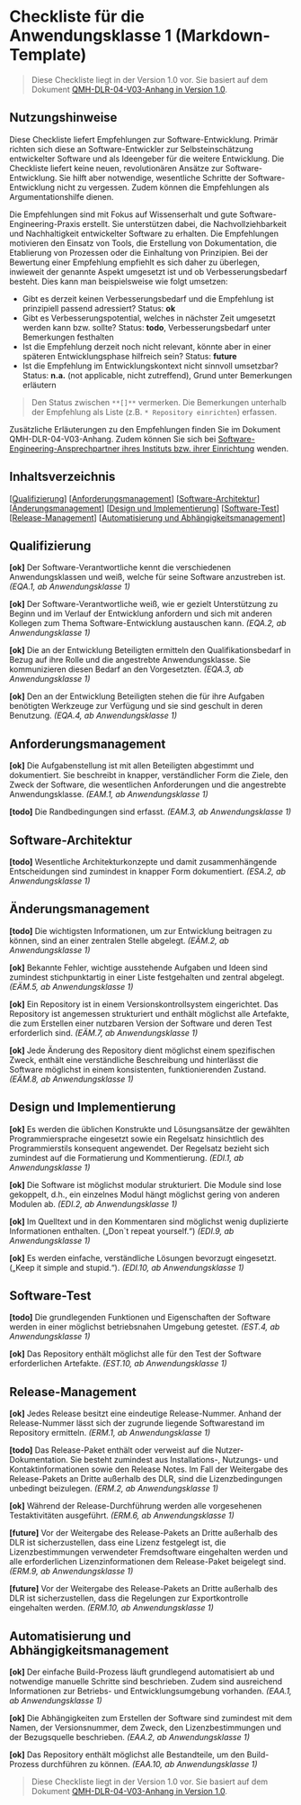 # Checkliste für die Anwendungsklasse 1 (Markdown-Template)
> Diese Checkliste liegt in der Version 1.0 vor. Sie basiert auf dem Dokument [QMH-DLR-04-V03-Anhang in Version 1.0](http://portal.dlr.de/Qualitaetsmanagement/QMH/QMH/Teil2/QMH-DLR-04-V03-Anhang.pdf).

## Nutzungshinweise
Diese Checkliste liefert Empfehlungen zur Software-Entwicklung. Primär richten sich diese an Software-Entwickler zur Selbsteinschätzung entwickelter Software und als Ideengeber für die weitere Entwicklung. Die Checkliste liefert keine neuen, revolutionären Ansätze zur Software-Entwicklung. Sie hilft aber notwendige, wesentliche Schritte der Software-Entwicklung nicht zu vergessen. Zudem können die Empfehlungen als Argumentationshilfe dienen.

Die Empfehlungen sind mit Fokus auf Wissenserhalt und gute Software-Engineering-Praxis erstellt. Sie unterstützen dabei, die Nachvollziehbarkeit und Nachhaltigkeit entwickelter Software zu erhalten. Die Empfehlungen motivieren den Einsatz von Tools, die Erstellung von Dokumentation, die Etablierung von Prozessen oder die Einhaltung von Prinzipien. Bei der Bewertung einer Empfehlung empfiehlt es sich daher zu überlegen, inwieweit der genannte Aspekt umgesetzt ist und ob Verbesserungsbedarf besteht. Dies kann man beispielsweise wie folgt umsetzen:

* Gibt es derzeit keinen Verbesserungsbedarf und die Empfehlung ist prinzipiell passend adressiert? Status: **ok**
* Gibt es Verbesserungspotential, welches in nächster Zeit umgesetzt werden kann bzw. sollte? Status: **todo**, Verbesserungsbedarf unter Bemerkungen festhalten
* Ist die Empfehlung derzeit noch nicht relevant, könnte aber in einer späteren Entwicklungsphase hilfreich sein? Status: **future**
* Ist die Empfehlung im Entwicklungskontext nicht sinnvoll umsetzbar? Status: **n.a.** (not applicable, nicht zutreffend), Grund unter Bemerkungen erläutern

> Den Status zwischen `**[]**` vermerken. Die Bemerkungen unterhalb der Empfehlung als Liste (z.B. `* Repository einrichten`) erfassen.

Zusätzliche Erläuterungen zu den Empfehlungen finden Sie im Dokument QMH-DLR-04-V03-Anhang. Zudem können Sie sich bei [Software-Engineering-Ansprechpartner ihres Instituts bzw. ihrer Einrichtung](http://portal.dlr.de/Organisation/Organisationseinheiten/ProgrDirektionQuerschnittsaufg/IKM/SWEngineering/Lists/Ansprechpersonen/AllItems.aspx) wenden.

## Inhaltsverzeichnis
[[Qualifizierung](#qualifizierung)] [[Anforderungsmanagement](#anforderungsmanagement)] [[Software-Architektur](#software-architektur)] [[Änderungsmanagement](#aenderungsmanagement)] [[Design und Implementierung](#design-implementierung)] [[Software-Test](#software-test)] [[Release-Management](#release-management)] [[Automatisierung und Abhängigkeitsmanagement](#automatisierung-abhaengigkeiten)] 

## Qualifizierung <a name="qualifizierung"></a>
**[ok]** Der Software-Verantwortliche kennt die verschiedenen Anwendungsklassen und weiß, welche für seine Software anzustreben ist. *(EQA.1, ab Anwendungsklasse 1)*

**[ok]** Der Software-Verantwortliche weiß, wie er gezielt Unterstützung zu Beginn und im Verlauf der Entwicklung anfordern und sich mit anderen Kollegen zum Thema Software-Entwicklung austauschen kann. *(EQA.2, ab Anwendungsklasse 1)*

**[ok]** Die an der Entwicklung Beteiligten ermitteln den Qualifikationsbedarf in Bezug auf ihre Rolle  und die angestrebte Anwendungsklasse. Sie kommunizieren diesen Bedarf an den Vorgesetzten. *(EQA.3, ab Anwendungsklasse 1)*

**[ok]** Den an der Entwicklung Beteiligten stehen die für ihre Aufgaben benötigten Werkzeuge zur Verfügung und sie sind geschult in deren Benutzung. *(EQA.4, ab Anwendungsklasse 1)*

## Anforderungsmanagement <a name="anforderungsmanagement"></a>
**[ok]** Die Aufgabenstellung ist mit allen Beteiligten abgestimmt und dokumentiert. Sie beschreibt in knapper, verständlicher Form die Ziele, den Zweck der Software, die wesentlichen Anforderungen und die angestrebte Anwendungsklasse. *(EAM.1, ab Anwendungsklasse 1)*

**[todo]** Die Randbedingungen sind erfasst. *(EAM.3, ab Anwendungsklasse 1)*

## Software-Architektur <a name="software-architektur"></a>
**[todo]** Wesentliche Architekturkonzepte und damit zusammenhängende Entscheidungen sind zumindest in knapper Form dokumentiert. *(ESA.2, ab Anwendungsklasse 1)*

## Änderungsmanagement <a name="aenderungsmanagement"></a>
**[todo]** Die wichtigsten Informationen, um zur Entwicklung beitragen zu können, sind an einer zentralen Stelle abgelegt. *(EÄM.2, ab Anwendungsklasse 1)*

**[ok]** Bekannte Fehler, wichtige ausstehende Aufgaben und Ideen sind zumindest stichpunktartig in einer Liste festgehalten und zentral abgelegt. *(EÄM.5, ab Anwendungsklasse 1)*

**[ok]** Ein Repository ist in einem Versionskontrollsystem eingerichtet. Das Repository ist angemessen strukturiert und enthält möglichst alle Artefakte, die zum Erstellen einer nutzbaren Version der Software und deren Test erforderlich sind. *(EÄM.7, ab Anwendungsklasse 1)*

**[ok]** Jede Änderung des Repository dient möglichst einem spezifischen Zweck, enthält eine verständliche Beschreibung und hinterlässt die Software möglichst in einem konsistenten, funktionierenden Zustand. *(EÄM.8, ab Anwendungsklasse 1)*

## Design und Implementierung <a name="design-implementierung"></a>
**[ok]** Es werden die üblichen Konstrukte und Lösungsansätze der gewählten Programmiersprache eingesetzt sowie ein Regelsatz hinsichtlich des Programmierstils konsequent angewendet. Der Regelsatz bezieht sich zumindest auf die Formatierung und Kommentierung. *(EDI.1, ab Anwendungsklasse 1)*

**[ok]** Die Software ist möglichst modular strukturiert. Die Module sind lose gekoppelt, d.h., ein einzelnes Modul hängt möglichst gering von anderen Modulen ab. *(EDI.2, ab Anwendungsklasse 1)*

**[ok]** Im Quelltext und in den Kommentaren sind möglichst wenig duplizierte Informationen enthalten. („Don`t repeat yourself.“) *(EDI.9, ab Anwendungsklasse 1)*

**[ok]** Es werden einfache, verständliche Lösungen bevorzugt eingesetzt.  („Keep it simple and stupid.“). *(EDI.10, ab Anwendungsklasse 1)*

## Software-Test <a name="software-test"></a>
**[todo]** Die grundlegenden Funktionen und Eigenschaften der Software werden in einer möglichst betriebsnahen Umgebung getestet. *(EST.4, ab Anwendungsklasse 1)*

**[ok]** Das Repository enthält möglichst alle für den Test der Software erforderlichen Artefakte. *(EST.10, ab Anwendungsklasse 1)*

## Release-Management <a name="release-management"></a>
**[ok]** Jedes Release besitzt eine eindeutige Release-Nummer. Anhand der Release-Nummer lässt sich der zugrunde liegende Softwarestand im Repository ermitteln. *(ERM.1, ab Anwendungsklasse 1)*

**[todo]** Das Release-Paket enthält oder verweist auf die Nutzer-Dokumentation. Sie besteht zumindest aus Installations-, Nutzungs- und Kontaktinformationen sowie den Release Notes. Im Fall der Weitergabe des Release-Pakets an Dritte außerhalb des DLR, sind die Lizenzbedingungen unbedingt beizulegen. *(ERM.2, ab Anwendungsklasse 1)*

**[ok]** Während der Release-Durchführung werden alle vorgesehenen Testaktivitäten ausgeführt. *(ERM.6, ab Anwendungsklasse 1)*

**[future]** Vor der Weitergabe des Release-Pakets an Dritte außerhalb des DLR ist sicherzustellen, dass eine Lizenz festgelegt ist, die Lizenzbestimmungen verwendeter Fremdsoftware eingehalten werden und alle erforderlichen Lizenzinformationen dem Release-Paket beigelegt sind. *(ERM.9, ab Anwendungsklasse 1)*

**[future]** Vor der Weitergabe des Release-Pakets an Dritte außerhalb des DLR ist sicherzustellen, dass die Regelungen zur Exportkontrolle eingehalten werden. *(ERM.10, ab Anwendungsklasse 1)*

## Automatisierung und Abhängigkeitsmanagement <a name="automatisierung-abhaengigkeiten"></a>
**[ok]** Der einfache Build-Prozess läuft grundlegend automatisiert ab und notwendige manuelle Schritte sind beschrieben. Zudem sind ausreichend Informationen zur Betriebs- und Entwicklungsumgebung vorhanden. *(EAA.1, ab Anwendungsklasse 1)*

**[ok]** Die Abhängigkeiten zum Erstellen der Software sind zumindest mit dem Namen, der Versionsnummer, dem Zweck, den Lizenzbestimmungen und der Bezugsquelle beschrieben. *(EAA.2, ab Anwendungsklasse 1)*

**[ok]** Das Repository enthält möglichst alle Bestandteile, um den Build-Prozess durchführen zu können. *(EAA.10, ab Anwendungsklasse 1)*


> Diese Checkliste liegt in der Version 1.0 vor. Sie basiert auf dem Dokument [QMH-DLR-04-V03-Anhang in Version 1.0](http://portal.dlr.de/Qualitaetsmanagement/QMH/QMH/Teil2/QMH-DLR-04-V03-Anhang.pdf).
